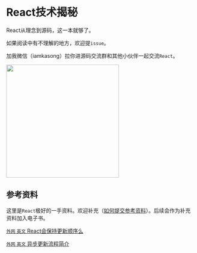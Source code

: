 # React技术揭秘

React从理念到源码，这一本就够了。

如果阅读中有不理解的地方，欢迎提`issue`。

加我微信（iamkasong）拉你进源码交流群和其他小伙伴一起交流`React`。


<img src="https://p1.ssl.qhimg.com/t010ad214e154c33763.png" style="width: 300px" />

## 参考资料

这里是`React`极好的一手资料。欢迎补充（[如何提交参考资料](https://github.com/BetaSu/just-react/wiki/%E5%A6%82%E4%BD%95%E6%8F%90%E4%BA%A4%E5%8F%82%E8%80%83%E8%B5%84%E6%96%99)）。后续会作为补充资料加入电子书。

[`外网` `英文`  React会保持更新顺序么](https://stackoverflow.com/questions/48563650/does-react-keep-the-order-for-state-updates/48610973#48610973)

[`外网` `英文`  异步更新流程简介](https://twitter.com/acdlite/status/978412930973687808)


